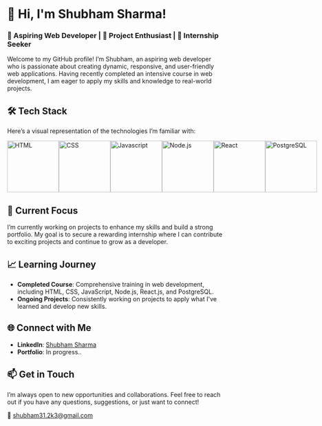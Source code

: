 # 👋 Hi, I'm Shubham Sharma!

### 🌟 Aspiring Web Developer | 🚀 Project Enthusiast | 🎯 Internship Seeker

Welcome to my GitHub profile! I’m Shubham, an aspiring web developer who is passionate about creating dynamic, responsive, and user-friendly web applications. Having recently completed an intensive course in web development, I am eager to apply my skills and knowledge to real-world projects.

## 🛠 Tech Stack

Here’s a visual representation of the technologies I’m familiar with:

<div style="display: flex; justify-content: space-around;">
  <img src="https://wallpaperaccess.com/full/9147315.png" alt="HTML" width="120" height="120"/>
  <img src="https://res.cloudinary.com/practicaldev/image/fetch/s--pCsWxkTW--/c_limit%2Cf_auto%2Cfl_progressive%2Cq_auto%2Cw_880/https://dev-to-uploads.s3.amazonaws.com/i/yqqzlq4ua6rf3rv06bvc.png" alt="CSS" width="120" height="120"/>
  <img src="https://media.licdn.com/dms/image/D4D12AQFq4YANg0BI-A/article-cover_image-shrink_600_2000/0/1678880078493?e=2147483647&v=beta&t=r1DF4r-Q3ymTRx0tfr65suyG0kQGpdBwEoFqg8JN8nk" alt="Javascript" width="120" height="120"/>
  <img src="https://c4.wallpaperflare.com/wallpaper/619/468/16/node-js-javascript-wallpaper-thumb.jpg" alt="Node.js" width="120" height="120"/>
  <img src="https://encoresky.com/wp-content/uploads/2020/04/react-js.webp" alt="React" width="120" height="120"/>
  <img src="https://fiverr-res.cloudinary.com/images/t_main1,q_auto,f_auto,q_auto,f_auto/gigs/330968946/original/b847391dc840d0c8fdcb0374041fff2a578d75fc/expertly-administer-and-optimize-your-postgresql-database.png" alt="PostgreSQL" width="120" height="120"/>
</div>

## 🚀 Current Focus

I’m currently working on projects to enhance my skills and build a strong portfolio. My goal is to secure a rewarding internship where I can contribute to exciting projects and continue to grow as a developer.

## 📈 Learning Journey

- **Completed Course**: Comprehensive training in web development, including HTML, CSS, JavaScript, Node.js, React.js, and PostgreSQL.
- **Ongoing Projects**: Consistently working on projects to apply what I've learned and develop new skills.

## 🌐 Connect with Me

- **LinkedIn**: [Shubham Sharma](https://www.linkedin.com/in/shubhpriyan/)
- **Portfolio**: In progress..

## 📫 Get in Touch

I’m always open to new opportunities and collaborations. Feel free to reach out if you have any questions, suggestions, or just want to connect!

📩 shubham31.2k3@gmail.com
